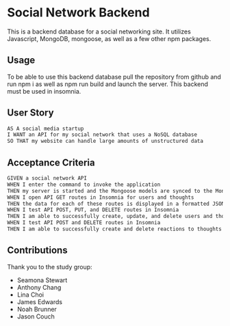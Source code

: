 # Social Network Backend

This is a backend database for a social networking site. It utilizes Javascript, MongoDB, mongoose, as well as a few other npm packages. 

## Usage 

To be able to use this backend database pull the repository from github and run npm i as well as npm run build and launch the server. This backend must be used in insomnia. 

## User Story

```md
AS A social media startup
I WANT an API for my social network that uses a NoSQL database
SO THAT my website can handle large amounts of unstructured data
```

## Acceptance Criteria 

```md
GIVEN a social network API
WHEN I enter the command to invoke the application
THEN my server is started and the Mongoose models are synced to the MongoDB database
WHEN I open API GET routes in Insomnia for users and thoughts
THEN the data for each of these routes is displayed in a formatted JSON
WHEN I test API POST, PUT, and DELETE routes in Insomnia
THEN I am able to successfully create, update, and delete users and thoughts in my database
WHEN I test API POST and DELETE routes in Insomnia
THEN I am able to successfully create and delete reactions to thoughts and add and remove friends to a user’s friend list
```

## Contributions

Thank you to the study group:

* Seamona Stewart
* Anthony Chang
* Lina Choi
* James Edwards
* Noah Brunner
* Jason Couch

